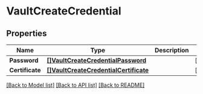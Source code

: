# VaultCreateCredential

## Properties
Name | Type | Description | Notes
------------ | ------------- | ------------- | -------------
**Password** | [**[]VaultCreateCredentialPassword**](vault_create_credential_password.md) |  | [optional] 
**Certificate** | [**[]VaultCreateCredentialCertificate**](vault_create_credential_certificate.md) |  | [optional] 

[[Back to Model list]](../README.md#documentation-for-models) [[Back to API list]](../README.md#documentation-for-api-endpoints) [[Back to README]](../README.md)


